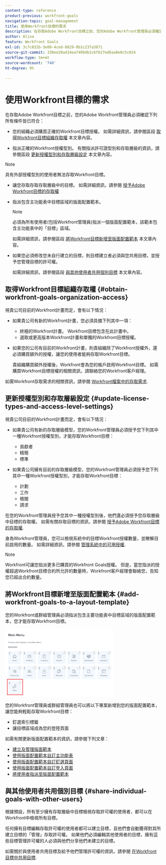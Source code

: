 ```yaml
---
content-type: reference
product-previous: workfront-goals
navigation-topic: goal-management
title: 使用Workfront目標的需求
description: 在存取Adobe Workfront目標之前，您的Adobe Workfront管理員必須確定已符合某些條件。
author: Alina
feature: Workfront Goals
exl-id: 3c7c832b-3e00-4ced-8829-8b1c23fa3871
source-git-commit: 330ee20ad14ea7409db1c6f627ed6aa0e0c5c014
workflow-type: tm+mt
source-wordcount: '740'
ht-degree: 0%

---
```


# 使用Workfront目標的需求

在存取Adobe Workfront目標之前，您的Adobe Workfront管理員必須確認下列所有條件皆已符合：

<!--drafted for P&P - replace the first bullet with this one when licensing changes: 
* Your company must purchase the correct Adobe Worfront plan or Adobe Workfront Goal license. For information, see the section [Obtain Workfront Goals organization access](#obtain-workfront-goals-organization-access)in this article.-->

* 您的組織必須購買正確的Workfront目標授權。 如需詳細資訊，請參閱區段 [取得Workfront目標組織存取權](#obtain-workfront-goals-organization-access) 本文章內容。

* 指派正確的Workfront授權型別。 有關指派許可證型別和存取層級的資訊，請參閱區段 [更新授權型別和存取層級設定](#update-license-types-and-access-level-settings) 本文章內容。

>[!NOTE]
>
>具有外部授權型別的使用者無法存取Workfront目標。

* 讓您存取存取存取層級中的目標。 如需詳細資訊，請參閱 [授予Adobe Workfront目標的存取權](../../administration-and-setup/add-users/configure-and-grant-access/grant-access-goals.md)

* 指派包含主功能表中目標區域的版面配置範本。

  >[!NOTE]
  >
  >必須為所有使用者(包括Workfront管理員)指派一個版面配置範本，該範本包含主功能表中的「目標」區域。

  如需詳細資訊，請參閱區段 [將Workfront目標新增至版面配置範本](#add-workfront-goals-to-a-layout-template) 本文章內容。

* 如果您必須修改您未自行建立的目標，則目標建立者必須與您共用目標，並授予您管理目標的許可權。

  如需詳細資訊，請參閱區段 [與其他使用者共用個別目標](#share-individual-goals-with-other-users) 本文章內容。

## 取得Workfront目標組織存取權 {#obtain-workfront-goals-organization-access}


視貴公司目前的Workfront計畫而定，會有以下情況：

* 如果貴公司有新的Workfront計畫，您必須具備下列其中一項：

   * 終極的Workfront計畫。 Workfront目標包含在此計畫中。
   * 選取或更高版本Workfront計畫和單獨的Workfront目標授權。

* 如果您的公司有目前的Workfront計畫，則貴組織除了Workfront授權外，還必須購買額外的授權，讓您的使用者能夠存取Workfront目標。

  貴組織購買額外授權後，Workfront會為您的帳戶啟用Workfront目標。 如需購買Workfront目標授權的相關資訊，請聯絡您的Workfront客戶經理。

如需Workfront存取需求的相關資訊，請參閱 [Workfront檔案中的存取需求](/help/quicksilver/administration-and-setup/add-users/access-levels-and-object-permissions/access-level-requirements-in-documentation.md).

## 更新授權型別和存取層級設定  {#update-license-types-and-access-level-settings}

視貴公司目前的Workfront計畫而定，會有以下情況：

* 如果貴公司有新的存取層級模型，您的Workfront管理員必須授予您下列其中一種Workfront授權型別，才能存取Workfront目標：

   * 貢獻者
   * 精簡
   * 標準

* 如果貴公司擁有目前的存取層級模型，您的Workfront管理員必須授予您下列其中一種Workfront授權型別，才能存取Workfront目標：

   * 計劃
   * 工作
   * 檢閱
   * 請求

在您的Workfront管理員授予您其中一種授權型別後，他們還必須授予您存取層級中目標的存取權。 如需有關存取目標的資訊，請參閱 [授予Adobe Workfront目標的存取權](../../administration-and-setup/add-users/configure-and-grant-access/grant-access-goals.md).

身為Workfront管理員，您可以檢視系統中的目標Workfront授權數量，並瞭解目前啟用的數量。 如需詳細資訊，請參閱 [管理系統中的可用授權](../../administration-and-setup/get-started-wf-administration/manage-available-licenses-in-your-system.md).

>[!NOTE]
>
>Workfront可讓您指派更多已購買的Workfront Goals授權。 但是，當您指派的授權超過Workfront目標合約所允許的數量時，Workfront客戶經理會聯絡您，告知您已超出合約數量。

## 將Workfront目標新增至版面配置範本 {#add-workfront-goals-to-a-layout-template}

您的Workfront或群組管理員必須指派包含主要功能表中目標區域的版面配置範本，您才能存取Workfront目標。

![](assets/layout-template-align-highlighted-350x220.png)

您的Workfront管理員或群組管理員也可以將以下專案新增到您的版面配置範本，讓您能夠輕鬆存取Workfront目標：

* 釘選索引標籤
* 讓目標區域成為您的登陸頁面

如需有關更新版面配置範本的資訊，請參閱下列文章：

* [建立及管理版面範本](../../administration-and-setup/customize-workfront/use-layout-templates/create-and-manage-layout-templates.md)
* [使用版面配置範本自訂主功能表](../../administration-and-setup/customize-workfront/use-layout-templates/customize-main-menu.md)
* [使用版面配置範本自訂釘選頁面](../../administration-and-setup/customize-workfront/use-layout-templates/customize-pinned-pages.md)
* [使用版面配置範本自訂登入頁面](../../administration-and-setup/customize-workfront/use-layout-templates/customize-landing-page.md)
* [將使用者指派至版面配置範本](../../administration-and-setup/customize-workfront/use-layout-templates/assign-users-to-layout-template.md)

## 與其他使用者共用個別目標 {#share-individual-goals-with-other-users}

根據預設，所有至少擁有存取層級中目標檢視存取許可權的使用者，都可以在Workfront中檢視所有目標。

任何擁有目標編輯存取許可權的使用者都可以建立目標，且他們會自動獲得對其所建立目標的「管理」存取許可權。 如果他們必須編輯其他使用者的目標，擁有這些目標管理許可權的人必須與他們分享他們未建立的目標。

如需關於與使用者共用目標及給予他們管理許可權的資訊，請參閱 [在Workfront目標中共用目標](../../workfront-goals/workfront-goals-settings/share-a-goal.md).
